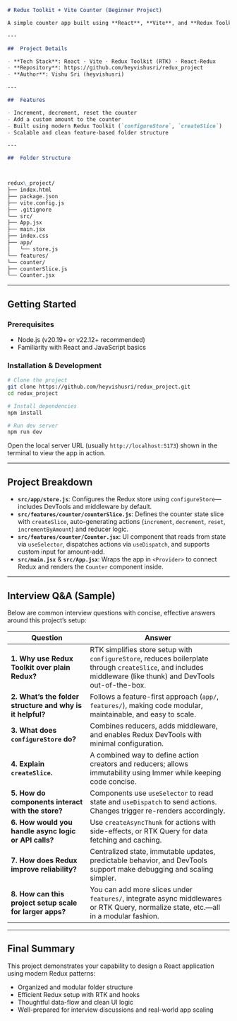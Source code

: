 ```markdown
# Redux Toolkit + Vite Counter (Beginner Project)

A simple counter app built using **React**, **Vite**, and **Redux Toolkit**, showcasing modern state management practices and scalable architecture.

---

##  Project Details

- **Tech Stack**: React · Vite · Redux Toolkit (RTK) · React-Redux
- **Repository**: https://github.com/heyvishusri/redux_project  
- **Author**: Vishu Sri (heyvishusri)  

---

##  Features

- Increment, decrement, reset the counter
- Add a custom amount to the counter
- Built using modern Redux Toolkit (`configureStore`, `createSlice`)
- Scalable and clean feature-based folder structure

---

##  Folder Structure



redux\_project/
├── index.html
├── package.json
├── vite.config.js
├── .gitignore
└── src/
├── App.jsx
├── main.jsx
├── index.css
├── app/
│   └── store.js
└── features/
└── counter/
├── counterSlice.js
└── Counter.jsx

````

---

##  Getting Started

### Prerequisites

- Node.js (v20.19+ or v22.12+ recommended)
- Familiarity with React and JavaScript basics

### Installation & Development

```bash
# Clone the project
git clone https://github.com/heyvishusri/redux_project.git
cd redux_project

# Install dependencies
npm install

# Run dev server
npm run dev
````

Open the local server URL (usually `http://localhost:5173`) shown in the terminal to view the app in action.

---

## Project Breakdown

* **`src/app/store.js`**: Configures the Redux store using `configureStore`—includes DevTools and middleware by default.
* **`src/features/counter/counterSlice.js`**: Defines the counter state slice with `createSlice`, auto-generating actions (`increment`, `decrement`, `reset`, `incrementByAmount`) and reducer logic.
* **`src/features/counter/Counter.jsx`**: UI component that reads from state via `useSelector`, dispatches actions via `useDispatch`, and supports custom input for amount-add.
* **`src/main.jsx`** & **`src/App.jsx`**: Wraps the app in `<Provider>` to connect Redux and renders the `Counter` component inside.

---

## Interview Q\&A (Sample)

Below are common interview questions with concise, effective answers around this project’s setup:

| **Question**                                              | **Answer**                                                                                                                                                     |
| --------------------------------------------------------- | -------------------------------------------------------------------------------------------------------------------------------------------------------------- |
| **1. Why use Redux Toolkit over plain Redux?**            | RTK simplifies store setup with `configureStore`, reduces boilerplate through `createSlice`, and includes middleware (like thunk) and DevTools out-of-the-box. |
| **2. What’s the folder structure and why is it helpful?** | Follows a feature-first approach (`app/`, `features/`), making code modular, maintainable, and easy to scale.                                                  |
| **3. What does `configureStore` do?**                     | Combines reducers, adds middleware, and enables Redux DevTools with minimal configuration.                                                                     |
| **4. Explain `createSlice`.**                             | A combined way to define action creators and reducers; allows immutability using Immer while keeping code concise.                                             |
| **5. How do components interact with the store?**         | Components use `useSelector` to read state and `useDispatch` to send actions. Changes trigger re-renders accordingly.                                          |
| **6. How would you handle async logic or API calls?**     | Use `createAsyncThunk` for actions with side-effects, or RTK Query for data fetching and caching.                                                              |
| **7. How does Redux improve reliability?**                | Centralized state, immutable updates, predictable behavior, and DevTools support make debugging and scaling simpler.                                           |
| **8. How can this project setup scale for larger apps?**  | You can add more slices under `features/`, integrate async middlewares or RTK Query, normalize state, etc.—all in a modular fashion.                           |

---

## Final Summary

This project demonstrates your capability to design a React application using modern Redux patterns:

* Organized and modular folder structure
* Efficient Redux setup with RTK and hooks
* Thoughtful data-flow and clean UI logic
* Well-prepared for interview discussions and real-world app scaling

